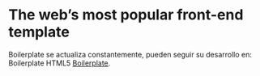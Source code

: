 The web’s most popular front-end template
====================

Boilerplate se actualiza constantemente, pueden seguir su desarrollo en:
Boilerplate HTML5 [Boilerplate](http://html5boilerplate.com/).